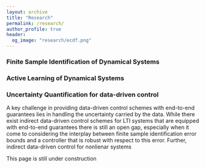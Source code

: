 ```yaml
---
layout: archive
title: "Research"
permalink: /research/
author_profile: true
header:
  og_image: "research/ecdf.png"
---
```


### Finite Sample Identification of Dynamical Systems 

### Active Learning of Dynamical Systems

### Uncertainty Quantification for data-driven control
A key challenge in providing data-driven control schemes with end-to-end guarantees lies in handling the uncertainty carried by the data. 
While there exist indirect data-driven control schemes for LTI systems that are equipped with end-to-end guarantees there is still an open gap, especially when it come to considering the interplay between finite sample identification error bounds and a controller that is robust with respect to this error. 
Further, indirect data-driven control for nonlienar systems 

<!-- One of the key goals is to explore a central challenge in data-driven control: handling the inherent uncertainty in data.
In this project we want to shed light on a central problem in data-based (control) methods, namely handling the uncertainty the data inherently carries.
In particular, we consider direct and indirect control methods and analyze to what extent the methods are robust to the uncertainty of the data, i.e., under which conditions on the uncertainty they still produce trustworthy results.

The overarching key queestion this project aims to consider is whether it is better to first map data to models and then apply model-based control design techniques (indirect method) or to map data to controllers (direct method). In particular, we want to take the uncertainty that is due to the used data into account. Robustness with reprect to this uncertainty should be carefully considered, which is why we are interested in the following fundamental questions:  (Q2) When robustness guarantees must be provided, is it less conservative to use an indirect or a direct method? (Q3) When does projecting the data onto a model class reduce the uncertainty compared to using uncompressed data?
To find answers to these questions it is necessary to quantify the uncertainty pertaining the two approaches.
For the indirect method, this comes down to characterizing the uncertainty around a model estimate which is obtained via system identification.
A particular goal is to reduce the conservatism typically associated with the provided uncertainty regions and relax restrictive assumptions which are often still present in literature.
For the direct method, quantifying uncertainty depends on the considered method. Thus, we will consider concrete examples, e.g. from model-free reinforcement learning.
The important observation that we want to use is that uncertainty can again be related to the outcome of an identification problem, this time not of the system's model but of other quantities (e.g. the controller itself).
One of the project's goals will then be to leverage this observation to propose an approach to uncertainty quantification in direct control. -->

This page is still under construction
